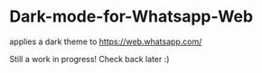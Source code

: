 # Dark-mode-for-Whatsapp-Web
applies a dark theme to https://web.whatsapp.com/

Still a work in progress! Check back later :)
